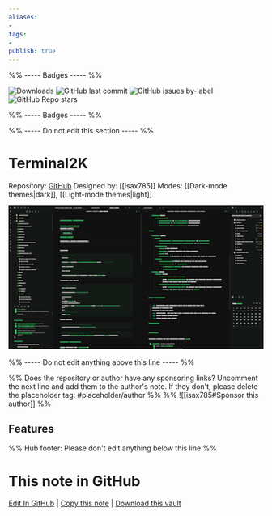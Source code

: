 ```yaml
---
aliases:
- 
tags: 
- 
publish: true
---
```


%% ----- Badges ----- %%

![Downloads](https://img.shields.io/badge/downloads-874-573E7A?style=for-the-badge&logo=)
![GitHub last commit](https://img.shields.io/github/last-commit/isax785/Terminal2K?color=573E7A&label=last%20update&logo=github&style=for-the-badge)
![GitHub issues by-label](https://img.shields.io/github/issues/isax785/Terminal2K/help%20wanted?color=573E7A&logo=github&style=for-the-badge) 
![GitHub Repo stars](https://img.shields.io/github/stars/isax785/Terminal2K?color=573E7A&logo=github&style=for-the-badge)

%% ----- Badges ----- %%

%% ----- Do not edit this section ----- %%

# Terminal2K

Repository: [GitHub](https://github.com/isax785/Terminal2K)
Designed by: [[isax785]]
Modes: [[Dark-mode themes|dark]], [[Light-mode themes|light]]



![screenshot](https://github.com/isax785/Terminal2K/raw/HEAD/img/screenshot.png)

%% ----- Do not edit anything above this line ----- %% 

%% Does the repository or author have any sponsoring links? Uncomment the next line and add them to the author's note. If they don't, please delete the placeholder tag: #placeholder/author %%
%% ![[isax785#Sponsor this author]] %%


## Features



%% Hub footer: Please don't edit anything below this line %%

# This note in GitHub

<span class="git-footer">[Edit In GitHub](https://github.dev/obsidian-community/obsidian-hub/blob/main/02%20-%20Community%20Expansions/02.05%20All%20Community%20Expansions/Themes/Terminal2K.md "git-hub-edit-note") | [Copy this note](https://raw.githubusercontent.com/obsidian-community/obsidian-hub/main/02%20-%20Community%20Expansions/02.05%20All%20Community%20Expansions/Themes/Terminal2K.md "git-hub-copy-note") | [Download this vault](https://github.com/obsidian-community/obsidian-hub/archive/refs/heads/main.zip "git-hub-download-vault") </span>

